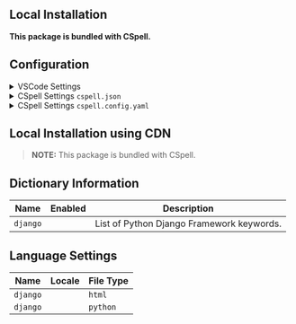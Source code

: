 ## Local Installation

**This package is bundled with CSpell.**

## Configuration

<details>
<summary>VSCode Settings</summary>

Add the following to your VSCode settings:

**`.vscode/settings.json`**

```jsonc
{
  "cSpell.dictionaries": ["django"],
}
```

</details>

<details>
<summary>CSpell Settings <code>cspell.json</code></summary>

**`cspell.json`**

```jsonc
{
  "dictionaries": ["django"],
}
```

</details>

<details>
<summary>CSpell Settings <code>cspell.config.yaml</code></summary>

**`cspell.config.yaml`**

```yaml
dictionaries:
  - django
```

</details>

## Local Installation using CDN

> **NOTE:** This package is bundled with CSpell.

## Dictionary Information

| Name     | Enabled | Description                               |
| -------- | ------- | ----------------------------------------- |
| `django` |         | List of Python Django Framework keywords. |

## Language Settings

| Name     | Locale | File Type |
| -------- | ------ | --------- |
| `django` |        | `html`    |
| `django` |        | `python`  |
